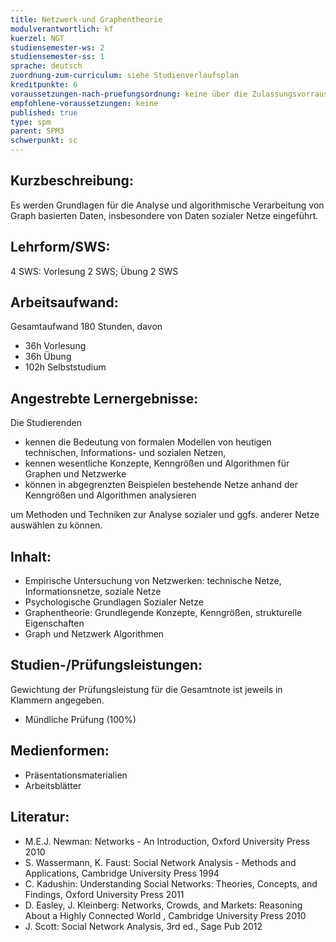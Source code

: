 ```yaml
---
title: Netzwerk-und Graphentheorie
modulverantwortlich: kf
kuerzel: NGT
studiensemester-ws: 2
studiensemester-ss: 1
sprache: deutsch
zuordnung-zum-curriculum: siehe Studienverlaufsplan
kreditpunkte: 6
voraussetzungen-nach-pruefungsordnung: keine über die Zulassungsvorrausetzungen zum Studium hinausgehenden
empfohlene-voraussetzungen: keine
published: true
type: spm
parent: SPM3
schwerpunkt: sc
---
```


## Kurzbeschreibung:
Es werden Grundlagen für die Analyse und algorithmische Verarbeitung von Graph basierten Daten, insbesondere von Daten sozialer Netze eingeführt. 

## Lehrform/SWS: 
4 SWS: Vorlesung 2 SWS; Übung 2 SWS


## Arbeitsaufwand: 
Gesamtaufwand 180 Stunden, davon
- 36h Vorlesung 
- 36h Übung  
- 102h Selbststudium 

## Angestrebte Lernergebnisse:
Die Studierenden

- kennen die Bedeutung von formalen Modellen von heutigen technischen, Informations- und sozialen Netzen,
- kennen wesentliche Konzepte, Kenngrößen und Algorithmen für Graphen und Netzwerke
- können in abgegrenzten Beispielen bestehende Netze anhand der Kenngrößen und Algorithmen analysieren 

um Methoden und Techniken zur Analyse sozialer und ggfs. anderer Netze auswählen zu können.


## Inhalt:
- Empirische Untersuchung von Netzwerken: technische Netze, Informationsnetze, soziale Netze
- Psychologische Grundlagen Sozialer Netze
- Graphentheorie: Grundlegende Konzepte, Kenngrößen, strukturelle Eigenschaften
- Graph und Netzwerk Algorithmen


## Studien-/Prüfungsleistungen:
Gewichtung der Prüfungsleistung für die Gesamtnote ist jeweils in Klammern angegeben.
- Mündliche Prüfung (100%)

## Medienformen:
* Präsentationsmaterialien
* Arbeitsblätter

## Literatur:
- M.E.J. Newman: Networks - An Introduction, Oxford University Press 2010
- S. Wassermann, K. Faust: Social Network Analysis - Methods and Applications, Cambridge University Press 1994
- C. Kadushin: Understanding Social Networks: Theories, Concepts, and Findings, Oxford University Press 2011
- D. Easley, J. Kleinberg: Networks, Crowds, and Markets: Reasoning About a Highly Connected World , Cambridge University Press 2010
- J. Scott: Social Network Analysis, 3rd ed., Sage Pub 2012

